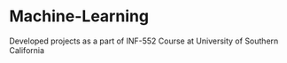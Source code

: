 # Machine-Learning
Developed projects as a part of INF-552 Course at University of Southern California
